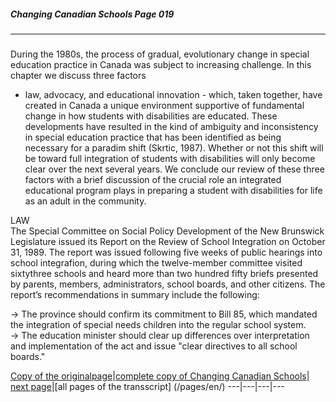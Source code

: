 ##### Changing Canadian Schools Page 019
***
### 
During the 1980s, the process of gradual, evolutionary
change in special education practice in Canada was subject to
increasing challenge. In this chapter we discuss three factors
- law, advocacy, and educational innovation - which, taken
together, have created in Canada a unique environment supportive
of fundamental change in how students with disabilities are
educated. These developments have resulted in the kind of
ambiguity and inconsistency in special education practice that
has been identified as being necessary for a paradim shift 
(Skrtic, 1987). Whether or not this shift will be toward full
integration of students with disabilities will only become clear
over the next several years. We conclude our review of these
three factors with a brief discussion of the crucial role an
integrated educational program plays in preparing a student
with disabilities for life as an adult in the community.  

LAW  
The Special Committee on Social Policy Development of the New
Brunswick Legislature issued its Report on the Review of School
Integration on October 31, 1989. The report was issued following
five weeks of public hearings into school integrafion, during which
the twelve-member committee visited sixtythree schools and heard
more than two hundred fifty briefs presented by parents, members,
administrators, school boards, and other citizens.
The report’s recommendations in summary include the following:  

-> The province should confirm its commitment to Bill 85,
which mandated the integration of special needs children
into the regular school system.  
-> The education minister should clear up differences over
interpretation and implementation of the act and issue
"clear directives to all school boards."

[Copy of the originalpage](/copies-from-original/CCS019.png)|[complete copy of Changing Canadian Schools](/copies-from-original/BestCopy_Changing_Canadian_Schools_Perspectives_on_Disability_and_Inclusion.pdf)|
[next page](Changing_Canadian_Schools-020)|[all pages of the transscript] (/pages/en/)
---|---|---|---
